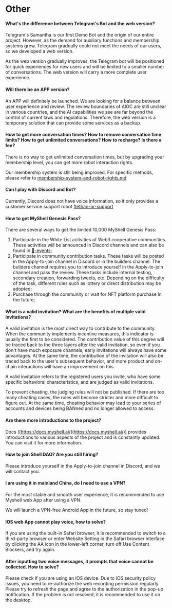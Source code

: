 # Other

#### What's the difference between Telegram's Bot and the web version?

Telegram's Samantha is our first Demo Bot and the origin of our entire project. However, as the demand for auxiliary functions and membership systems grew, Telegram gradually could not meet the needs of our users, so we developed a web version.

As the web version gradually improves, the Telegram bot will be positioned for quick experiences for new users and will be limited to a smaller number of conversations. The web version will carry a more complete user experience.

#### Will there be an APP version?

An APP will definitely be launched. We are looking for a balance between user experience and review. The review boundaries of AIGC are still unclear in various countries, and the AI capabilities we see are far beyond the control of current laws and regulations. Therefore, the web version is a temporary solution that can provide some services as a backup.

#### How to get more conversation times? How to remove conversation time limits? How to get unlimited conversations? How to recharge? Is there a fee?

There is no way to get unlimited conversation times, but by upgrading your membership level, you can get more robot interaction rights.

Our membership system is still being improved. For specific methods, please refer to [membership-system-and-robot-rights.md](../product-manual/membership-system-and-robot-rights.md "mention")

#### Can I play with Discord and Bot?

Currently, Discord does not have voice information, so it only provides a customer service support robot [#ethan-or-support](../product-manual/robot-introduction.md#ethan-or-support "mention")&#x20;

#### How to get MyShell Genesis Pass?

There are several ways to get the limited 10,000 MyShell Genesis Pass:

1. Participate in the White List activities of Web3 cooperative communities. These activities will be announced in Discord channels and can also be found in [🎉-events](../🎉-events/ "mention");
2. Participate in community contribution tasks. These tasks will be posted in the Apply-to-join channel in Discord or in the builders channel. The builders channel requires you to introduce yourself in the Apply-to-join channel and pass the review. These tasks include internal testing, secondary creation, forwarding tweets, etc. Depending on the difficulty of the task, different rules such as lottery or direct distribution may be adopted;
3. Purchase through the community or wait for NFT platform purchase in the future;

#### What is a valid invitation? What are the benefits of multiple valid invitations?

A valid invitation is the most direct way to contribute to the community. When the community implements incentive measures, this indicator is usually the first to be considered. The contribution value of this degree will be traced back to the three layers after the valid invitation, so even if you don't have much exposure channels, early invitations will always have some advantages. At the same time, the contribution of the invitation will also be traced back to the user's subsequent behavior, and more product and on-chain interactions will have an improvement on this.

A valid invitation refers to the registered users you invite, who have some specific behavioral characteristics, and are judged as valid invitations.

To prevent cheating, the judging rules will not be published. If there are too many cheating cases, the rules will become stricter and more difficult to figure out. At the same time, cheating behavior may lead to your series of accounts and devices being BANned and no longer allowed to access.

#### Are there more introductions to the project?

Docs ([https://docs.myshell.ai/](https://docs.myshell.ai/)) provides introductions to various aspects of the project and is constantly updated. You can visit it for more information.

#### How to join Shell DAO? Are you still hiring?

Please introduce yourself in the Apply-to-join channel in Discord, and we will contact you.

#### I am using it in mainland China, do I need to use a VPN?

For the most stable and smooth user experience, it is recommended to use Myshell web App after using a VPN.

We will launch a VPN-free Android App in the future, so stay tuned!

#### IOS web App cannot play voice, how to solve?

If you are using the built-in Safari browser, it is recommended to switch to a third-party browser or enter Website Setting in the Safari browser interface by clicking the AA icon in the lower-left corner, turn off Use Content Blockers, and try again.

#### After inputting two voice messages, it prompts that voice cannot be collected. How to solve?

Please check if you are using an IOS device. Due to IOS security policy issues, you need to re-authorize the web recording permission regularly. Please try to refresh the page and agree to the authorization in the pop-up notification. If the problem is not resolved, it is recommended to use it on the desktop.